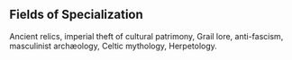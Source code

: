 ## Fields of Specialization

Ancient relics, imperial theft of cultural patrimony, Grail lore,
anti-fascism, masculinist archæology, Celtic mythology, Herpetology.
